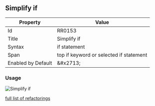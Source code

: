 ## Simplify if

| Property | Value |
| -------- | ----- |
| Id | RR0153 |
| Title | Simplify if |
| Syntax | if statement |
| Span | top if keyword or selected if statement |
| Enabled by Default | &\#x2713; |

### Usage

![Simplify if](../../images/refactorings/SimplifyIf.png)

[full list of refactorings](Refactorings.md)
